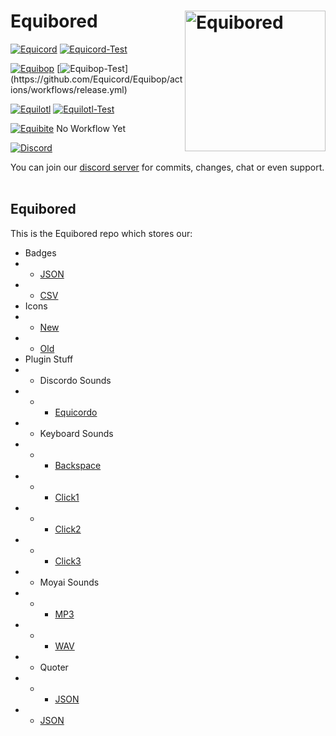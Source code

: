 # Equibored [<img src="https://avatars.githubusercontent.com/u/150590884" width="225" align="right" alt="Equibored">](https://github.com/Equicord/Equibored)

[![Equicord](https://img.shields.io/badge/Equicord-green?style=flat)](https://github.com/Equicord/Equicord)
[![Equicord-Test](https://github.com/Equicord/Equicord/actions/workflows/test.yml/badge.svg)](https://github.com/Equicord/Equicord/actions/workflows/build.yml)

[![Equibop](https://img.shields.io/badge/Equibop-green?style=flat)](https://github.com/Equicord/Equibop)
[![Equibop-Test]([https://github.com/Equicord/Equibop/actions/workflows/release.yml/badge.svg](https://github.com/Equicord/Equibop/actions/workflows/test.yml/badge.svg))](https://github.com/Equicord/Equibop/actions/workflows/release.yml)

[![Equilotl](https://img.shields.io/badge/Equilotl-green?style=flat)](https://github.com/Equicord/Equilotl)
[![Equilotl-Test](https://github.com/Equicord/Equilotl/actions/workflows/release.yml/badge.svg)](https://github.com/Equicord/Equilotl/actions/workflows/release.yml)

[![Equibite](https://img.shields.io/badge/Equibite-green?style=flat)](https://github.com/Equicord/Equibite)
No Workflow Yet

[![Discord](https://img.shields.io/discord/1207691698386501634.svg?color=768AD4&label=Discord&logo=discord&logoColor=white)](https://discord.gg/5Xh2W87egW)

You can join our [discord server](https://discord.gg/5Xh2W87egW) for commits, changes, chat or even support.<br></br>

## Equibored

This is the Equibored repo which stores our:

- Badges 
- - [JSON](https://github.com/Equicord/Equibored/blob/main/badges.json)
- - [CSV](https://github.com/Equicord/Equibored/blob/main/misc/badges.csv)
- Icons 
- - [New](https://github.com/Equicord/Equibored/blob/main/misc/icon.png)
- - [Old](https://github.com/Equicord/Equibored/blob/main/misc/icon-old.png)
- Plugin Stuff
- - Discordo Sounds 
- - - [Equicordo](https://github.com/Equicord/Equibored/blob/main/sounds/discordo/equicordo.mp3)
- - Keyboard Sounds 
- - - [Backspace](https://github.com/Equicord/Equibored/blob/main/sounds/keyboard/backspace.wav) 
- - - [Click1](https://github.com/Equicord/Equibored/blob/main/sounds/keyboard/click1.wav)
- - - [Click2](https://github.com/Equicord/Equibored/blob/main/sounds/keyboard/click2.wav)
- - - [Click3](https://github.com/Equicord/Equibored/blob/main/sounds/keyboard/click3.wav)
- - Moyai Sounds 
- - - [MP3](https://github.com/Equicord/Equibored/blob/main/sounds/moyai/moyai.mp3) 
- - - [WAV](https://github.com/Equicord/Equibored/blob/main/sounds/moyai/moyai.wav)
- - Quoter
- - - [JSON](https://github.com/Equicord/Equibored/blob/main/misc/quoterusers.json)
- - [JSON](https://github.com/Equicord/Equibored/blob/main/plugins.json)
